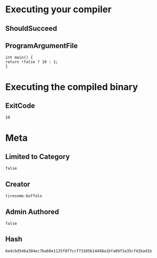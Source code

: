# Executing your compiler

## ShouldSucceed

## ProgramArgumentFile

```
int main() {
return !false ? 10 : 1;
}
```

# Executing the compiled binary

## ExitCode

```
10
```

# Meta

## Limited to Category

```
false
```

## Creator

```
tiresome-buffalo
```

## Admin Authored

```
false
```

## Hash

```
6e4cbd546a304ec7ba60e1125f8f7ccf73105b14498a1bfa09f3a35cf42bad1b
```
